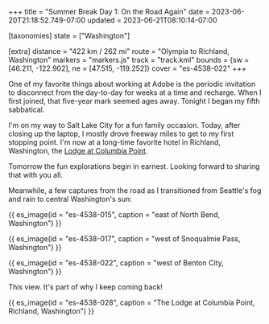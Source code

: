 +++
title = "Summer Break Day 1: On the Road Again"
date = 2023-06-20T21:18:52.749-07:00
updated = 2023-06-21T08:10:14-07:00

[taxonomies]
state = ["Washington"]

[extra]
distance = "422 km / 262 mi"
route = "Olympia to Richland, Washington"
markers = "markers.js"
track = "track.kml"
bounds = {sw = [46.211, -122.902], ne = [47.515, -119.252]}
cover = "es-4538-022"
+++


One of my favorite things about working at Adobe is the periodic invitation to disconnect from the day-to-day for weeks at a time and recharge. When I first joined, that five-year mark seemed ages away. Tonight I began my fifth sabbatical.

<!-- more -->

I'm on my way to Salt Lake City for a fun family occasion. Today, after closing up the laptop, I mostly drove freeway miles to get to my first stopping point. I'm now at a long-time favorite hotel in Richland, Washington, the [Lodge at Columbia Point](https://lodgeatcolumbiapoint.com).

Tomorrow the fun explorations begin in earnest. Looking forward to sharing that with you all.

Meanwhile, a few captures from the road as I transitioned from Seattle's fog and rain to central Washington's sun:

{{ es_image(id = "es-4538-015", caption = "east of North Bend, Washington") }}

{{ es_image(id = "es-4538-017", caption = "west of Snoqualmie Pass, Washington") }}

{{ es_image(id = "es-4538-022", caption = "west of Benton City, Washington") }}

This view. It's part of why I keep coming back!

{{ es_image(id = "es-4538-028", caption = "The Lodge at Columbia Point, Richland, Washington") }}
